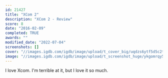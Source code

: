 ```yaml
---
id: 21427
title: "XCom 2"
description: "XCom 2 - Review"
score: 8
date: "2016-02-09"
completed: TRUE
awards: ""
modified_date: "2022-07-04"
screenshots: []
cover: "//images.igdb.com/igdb/image/upload/t_cover_big/uqdzs6ytf5d5c2tt3ma3.jpg"
image: "//images.igdb.com/igdb/image/upload/t_screenshot_huge/ykgomrqy53rfqu94erxq.jpg"
---
```

I love Xcom. I'm terrible at it, but I love it so much.